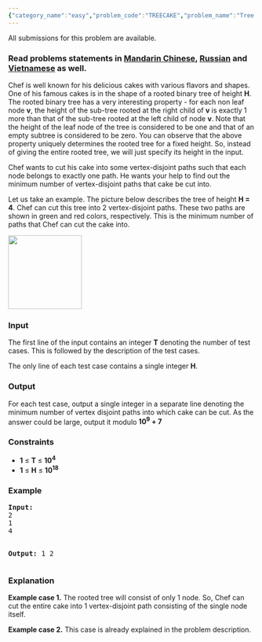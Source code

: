 ```yaml
---
{"category_name":"easy","problem_code":"TREECAKE","problem_name":"Tree Cake","languages_supported":{"0":"ADA","1":"ASM","2":"BASH","3":"BF","4":"C","5":"C99 strict","6":"CAML","7":"CLOJ","8":"CLPS","9":"CPP 4.3.2","10":"CPP 4.9.2","11":"CPP14","12":"CS2","13":"D","14":"ERL","15":"FORT","16":"FS","17":"GO","18":"HASK","19":"ICK","20":"ICON","21":"JAVA","22":"JS","23":"LISP clisp","24":"LISP sbcl","25":"LUA","26":"NEM","27":"NICE","28":"NODEJS","29":"PAS fpc","30":"PAS gpc","31":"PERL","32":"PERL6","33":"PHP","34":"PIKE","35":"PRLG","36":"PYPY","37":"PYTH","38":"PYTH 3.4","39":"RUBY","40":"SCALA","41":"SCM chicken","42":"SCM guile","43":"SCM qobi","44":"ST","45":"TCL","46":"TEXT","47":"WSPC"},"max_timelimit":3,"source_sizelimit":50000,"problem_author":"kingofnumbers","problem_tester":null,"date_added":"3-04-2016","tags":{"0":"kingofnumbers"},"time":{"view_start_date":1468063200,"submit_start_date":1468063200,"visible_start_date":1468063200,"end_date":1735669800},"layout":"problem"}
---
```

<span class="solution-visible-txt">All submissions for this problem are available.</span><h3> Read problems statements in <a target="_blank" href="http://www.codechef.com/download/translated/SNCKFL16/mandarin/TREECAKE.pdf">Mandarin Chinese</a>, <a target="_blank" href="http://www.codechef.com/download/translated/SNCKFL16/russian/TREECAKE.pdf">Russian</a> and <a target="_blank" href="http://www.codechef.com/download/translated/SNCKFL16/vietnamese/TREECAKE.pdf">Vietnamese</a> as well.</h3>
<p>Chef is well known for his delicious cakes with various flavors and shapes. One of his famous cakes is in the shape of a rooted binary tree of height <b>H</b>. The rooted binary tree has a very interesting property - for each non leaf node <b>v</b>, the height of the sub-tree rooted at the right child of <b>v</b> is exactly 1 more than that of the sub-tree rooted at the left child of node <b>v</b>. Note that the height of the leaf node of the tree is considered to be one and that of an empty subtree is considered to be zero. You can observe that the above property uniquely determines the rooted tree for a fixed height. So, instead of giving the entire rooted tree, we will just specify its height in the input.</p>
<p>
Chef wants to cut his cake into some vertex-disjoint paths such that each node belongs to exactly one path. He wants your help to find out the minimum number of vertex-disjoint paths that cake be cut into.</p>
<p>
Let us take an example. The picture below describes the tree of height <b>H = 4</b>. Chef can cut this tree into 2 vertex-disjoint paths. These two paths are shown in green and red colors, respectively. This is the minimum number of paths that Chef can cut the cake into.
</p>
<p>
<img src="https://s3.amazonaws.com/codechef_shared/download/upload/SNCKFL16/1.png" height="150" />
</p>
<h3>Input</h3>
<p>The first line of the input contains an integer <b>T</b> denoting the number of test cases. This is followed by the description of the test cases.</p>
<p>The only line of each test case contains a single integer <b>H</b>.</p>
<h3>Output</h3>
<p>For each test case, output a single integer in a separate line denoting the minimum number of vertex disjoint paths into which cake can be cut. As the answer could be large, output it modulo <b>10<sup>9</sup> + 7</b></p>
<h3>Constraints</h3>
<ul>
<li><b>1</b> ≤ <b>T</b> ≤ <b>10<sup>4</sup></b></li>
<li><b>1</b> ≤ <b>H</b> ≤ <b>10<sup>18</sup></b></li>
</ul>
<h3>Example</h3>
<pre><b>Input:</b>
<tt>2
1
4</tt>

<b>Output:</b>
<tt>1
2</tt>
</pre><h3>Explanation</h3>
<p><b>Example case 1.</b> The rooted tree will consist of only 1 node. So, Chef can cut the entire cake into 1 vertex-disjoint path consisting of the single node itself. </p>
<p><b>Example case 2.</b> This case is already explained in the problem description.</p>
